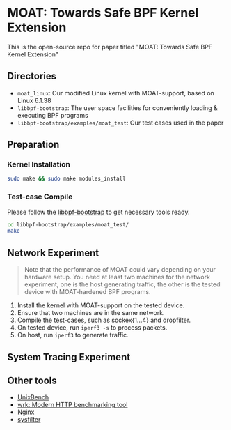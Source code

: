 # MOAT: Towards Safe BPF Kernel Extension

This is the open-source repo for paper titled "MOAT: Towards Safe BPF Kernel
Extension"

## Directories

- `moat_linux`: Our modified Linux kernel with MOAT-support, based on Linux 6.1.38
- `libbpf-bootstrap`: The user space facilities for conveniently loading &
executing BPF programs
- `libbpf-bootstrap/examples/moat_test`: Our test cases used in the paper

## Preparation

### Kernel Installation

```bash
sudo make && sudo make modules_install
```

### Test-case Compile

Please follow the
[libbpf-bootstrap](https://github.com/libbpf/libbpf-bootstrap/) to get
necessary tools ready.

```bash
cd libbpf-bootstrap/examples/moat_test/
make
```

## Network Experiment

> Note that the performance of MOAT could vary depending on your hardware
> setup. You need at least two machines for the network experiment, one is the
> host generating traffic, the other is the tested device with MOAT-hardened
> BPF programs.

1. Install the kernel with MOAT-support on the tested device.
2. Ensure that two machines are in the same network.
3. Compile the test-cases, such as sockex{1...4} and dropfilter.
4. On tested device, run `iperf3 -s` to process packets.
5. On host, run `iperf3` to generate traffic.

## System Tracing Experiment

## Other tools

- [UnixBench](https://github.com/kdlucas/byte-unixbench)
- [wrk: Modern HTTP benchmarking tool](https://github.com/wg/wrk)
- [Nginx](https://github.com/nginx/nginx)
- [sysfilter](https://gitlab.com/Egalito/sysfilter)
